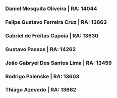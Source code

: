 ### Daniel Mesquita Oliveira | RA: 14044
### Felipe Gustavo Ferreira Cruz | RA: 13663
### Gabriel de Freitas Capoia | RA: 13630
### Gustavo Passos | RA: 14262
### João Gabryel Dos Santos Lima | RA: 13459
### Rodrigo Palenske | RA: 13603
### Thiago Azevedo | RA: 13662

